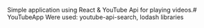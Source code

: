 Simple application using React & YouTube Api for playing videos.# YouTubeApp
Were used: youtube-api-search, lodash libraries